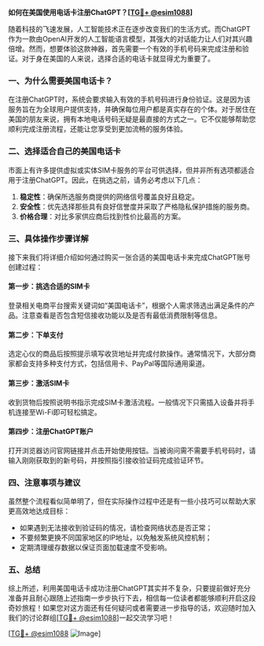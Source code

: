 **如何在美国使用电话卡注册ChatGPT？[[TG💪+ @esim1088](https://t.me/s/esim1088)]**

随着科技的飞速发展，人工智能技术正在逐步改变我们的生活方式。而ChatGPT作为一款由OpenAI开发的人工智能语言模型，其强大的对话能力让人们对其兴趣倍增。然而，想要体验这款神器，首先需要一个有效的手机号码来完成注册和验证。对于身在美国的人来说，选择合适的电话卡就显得尤为重要了。

### 一、为什么需要美国电话卡？

在注册ChatGPT时，系统会要求输入有效的手机号码进行身份验证。这是因为该服务旨在为全球用户提供支持，并确保每位用户都是真实存在的个体。对于居住在美国的朋友来说，拥有本地电话号码无疑是最直接的方式之一。它不仅能够帮助您顺利完成注册流程，还能让您享受到更加流畅的服务体验。

### 二、选择适合自己的美国电话卡

市面上有许多提供虚拟或实体SIM卡服务的平台可供选择，但并非所有选项都适合用于注册ChatGPT。因此，在挑选之前，请务必考虑以下几点：

1. **稳定性**：确保所选服务商提供的网络信号覆盖良好且稳定。
2. **安全性**：优先选择那些具有良好信誉度并采取了严格隐私保护措施的服务商。
3. **价格合理**：对比多家供应商后找到性价比最高的方案。

### 三、具体操作步骤详解

接下来我们将详细介绍如何通过购买一张合适的美国电话卡来完成ChatGPT账号创建过程：

#### 第一步：挑选合适的SIM卡
登录相关电商平台搜索关键词如“美国电话卡”，根据个人需求筛选出满足条件的产品。注意查看是否包含短信接收功能以及是否有最低消费限制等信息。

#### 第二步：下单支付
选定心仪的商品后按照提示填写收货地址并完成付款操作。通常情况下，大部分商家都会支持多种支付方式，包括信用卡、PayPal等国际通用渠道。

#### 第三步：激活SIM卡
收到货物后按照说明书指示完成SIM卡激活流程。一般情况下只需插入设备并将手机连接至Wi-Fi即可轻松搞定。

#### 第四步：注册ChatGPT账户
打开浏览器访问官网链接并点击开始使用按钮。当被询问需不需要手机号码时，请输入刚刚获取到的新号码，并按照指引接收验证码完成验证环节。

### 四、注意事项与建议

虽然整个流程看似简单明了，但在实际操作过程中还是有一些小技巧可以帮助大家更高效地达成目标：

- 如果遇到无法接收到验证码的情况，请检查网络状态是否正常；
- 不要频繁更换不同国家地区的IP地址，以免触发系统风控机制；
- 定期清理缓存数据以保证页面加载速度不受影响。

### 五、总结

综上所述，利用美国电话卡成功注册ChatGPT其实并不复杂，只要提前做好充分准备并且耐心跟随上述指南一步步执行下去，相信每一位读者都能够顺利开启这段奇妙旅程！如果您对这方面还有任何疑问或者需要进一步指导的话，欢迎随时加入我们的讨论群组[[TG💪+ @esim1088](https://t.me/s/esim1088)]一起交流学习吧！

[[TG💪+ @esim1088](https://t.me/s/esim1088) ![Image](https://i.postimg.cc/4NQfJmqS/Snipaste-2025-05-13-00-14-12.png)]